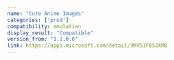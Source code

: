 ```yaml
---
name: "Cute Anime Images"
categories: ['prod']
compatibility: emulation
display_result: "Compatible"
version_from: "1.1.0.0"
link: https://apps.microsoft.com/detail/9MV51F853XM8
---
```

